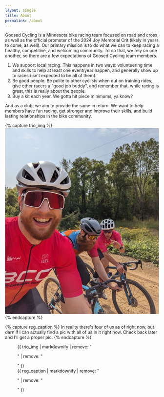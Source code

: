```yaml
---
layout: single
title: About
permalink: /about
---
```


Goosed Cycling is a Minnesota bike racing team focused on road and cross, as well as the official promoter of the 2024 Joy Memorial Crit (likely in years to come, as well). Our primary mission is to do what we can to keep racing a healthy, competitive, and welcoming community. To do that, we rely on one another, so there are a few expectations of Goosed Cycling team members.

1. We support local racing. This happens in two ways: volunteering time and skills to help at least one event/year happen, and generally show up to races (isn't expected to be all of them).
2. Be good people. Be polite to other cyclists when out on training rides, give other racers a "good job buddy", and remember that, while racing is great, this is really about the people.
3. Buy a kit each year. We gotta hit piece minimums, ya know?

And as a club, we aim to provide the same in return. We want to help members have fun racing, get stronger and improve their skills, and build lasting relationships in the bike community.

{% capture trio_img %}
[![trio of us](/assets/images/about/trio.jpeg)](/assets/images/about/trio.jpeg)
{% endcapture %}

{% capture reg_caption %}
In reality there's four of us as of right now, but darn if I can actually find a pic with all of us in it right now. Check back later and I'll get a proper pic.
{% endcapture %}

<figure>
  {{ trio_img | markdownify | remove: "<p>" | remove: "</p>" }}
  <figcaption>{{ reg_caption | markdownify | remove: "<p>" | remove: "</p>" }}</figcaption>
</figure>

